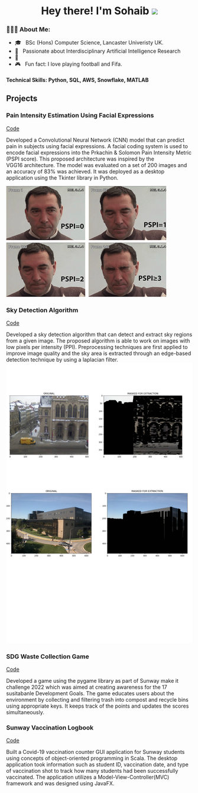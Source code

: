 <h1 align="center">Hey there! I'm Sohaib <span><img src="https://raw.githubusercontent.com/MartinHeinz/MartinHeinz/master/wave.gif" width="30px"></span></h1>
<h3> 👨🏻‍💻 About Me: </h3>

  - 🎓 &nbsp; BSc (Hons) Computer Science, Lancaster Univeristy UK.
  - 💬 &nbsp; Passionate about Interdisciplinary Artificial Intelligence Research 
  - 🌱 &nbsp;
  - 🎮 &nbsp; Fun fact: I love playing football and Fifa.  



#### Technical Skills: Python, SQL, AWS, Snowflake, MATLAB

## Projects
### Pain Intensity Estimation Using Facial Expressions
[Code](https://www.mdpi.com/1424-8220/22/8/3048)


Developed a Convolutional Neural Network (CNN) model that can predict pain in subjects using facial expressions. A facial coding system is used to encode facial expressions into the Prkachin & Solomon Pain Intensity Metric (PSPI score). This proposed architecture was inspired by the VGG16 architecture. The model was evaluated on a set of 200 images and an accuracy of 83% was achieved. It was deployed as a desktop application using the Tkinter library in Python.

![EEG Band Discovery](/assets/img/pspi_2.png) 

### Sky Detection Algorithm
[Code](https://www.mdpi.com/1424-8220/22/8/3048)

Developed a sky detection algorithm that can detect and extract sky regions from a given image. The proposed algorithm is able to work on images with low pixels per intensity (PPI). Preprocessing techniques are first applied to improve image quality and the sky area is extracted through an edge-based detection technique by using a laplacian filter.
![EEG Band Discovery](/assets/img/Untitled_design.png)

### SDG Waste Collection Game
[Code](https://www.mdpi.com/1424-8220/22/8/3048)

Developed a game using the pygame library as part of Sunway make it challenge 2022 which was aimed at creating awareness for the 17 susitabanle Development Goals. The game educates users about the environment by collecting and filtering trash  into compost and recycle bins using appropriate keys. It keeps track of the points and updates the scores simultaneously.


### Sunway Vaccination Logbook
[Code](https://www.mdpi.com/1424-8220/22/8/3048)

Built a Covid-19 vaccination counter GUI application for Sunway students using concepts of object-oriented programming in Scala. The desktop application took information such as student ID, vaccination date, and type of vaccination shot to track how many students had been successfully vaccinated. The application utilizes a Model-View-Controller(MVC) framework and was designed using JavaFX.


